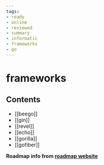```yaml
---
tags:
- ready
- online
- reviewed
- summary
- informatic
- frameworks
- go
---
```

# frameworks

## Contents

- [[beego]]
- [[gin]]
- [[revel]]
- [[echo]]
- [[gorilla]]
- [[gofiber]]

__Roadmap info from [roadmap website](https://roadmap.sh/golang/frameworks)__
